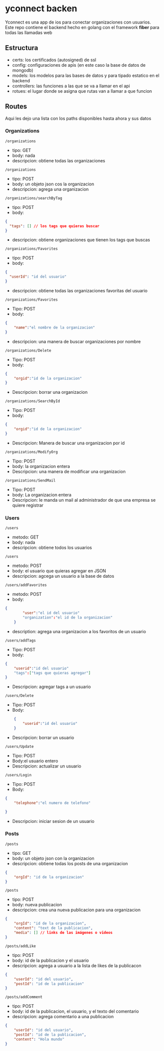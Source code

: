 # yconnect backen 

Yconnect es una app de ios para conectar organizaciones con usuarios. Este repo contiene el backend hecho en golang con el framework __fiber__ para todas las llamadas web

## Estructura
- certs: los certificados (autosigned) de ssl
- config: configuraciones de apis (en este caso la base de datos de mongodb)
- models: los modelos para las bases de datos y para tipado estatico en el backend
- controllers: las funciones a las que se va a llamar en el api
- rotues: el lugar donde se asigna que rutas van a llamar a que funcion


## Routes
Aqui les dejo una lista con los paths disponibles hasta ahora y sus datos

### Organizations

```
/organizations
```

- tipo: GET
- body: nada
- descripcion: obtiene todas las organizaciones

```
/organizations
```

- tipo: POST
- body: un objeto json cos la organizacion
- descripcion: agrega una organizacion

```
/organizations/searchByTag
```

- tipo: POST
- body:

```json
{
  "tags": [] // los tags que quieras buscar
}
```

- descripcion: obtiene organizaciones que tienen los tags que buscas

```
/organizations/Favorites
```

- tipo: POST
- body:

```json
{
  "userId": "id del usuario"
}
```

- descripcion: obtiene todas las organizaciones favoritas del usuario

```
/organizations/Favorites
```
- Tipo: POST
- body: 

```json
{
    "name":"el nombre de la organizacion"
}
```
- descripcion: una manera de buscar organizaciones por nombre


```
/organizations/Delete
```
- Tipo: POST
- body:

```json
{
    "orgid":"id de la organizacion"
}
```
- Descripcion: borrar una organizacion

```
/organizations/SearchById
```
- Tipo: POST
- body:

```json
{
    "orgid":"id de la organizacion"
}
```
- Descripcion: Manera de buscar una organizacion por id

```
/organizations/ModifyOrg
```

- Tipo: POST
- body: la organizacion entera
- Descripcion: una manera de modificar una organizacion

```
/organizations/SendMail
```

- Tipo: POST
- body: La organizacion entera
- Descripcion: le manda un mail al administrador de que una empresa se quiere registrar


### Users

```
/users
```

- metodo: GET
- body: nada
- descripcion: obtiene todos los usuarios

```
/users
```

- metodo: POST
- body: el usuario que quieras agregar en JSON
- descripcion: agcega un usuario a la base de datos

```
/users/addFavorites
```

- metodo: POST
- body:

```json
{
        "user":"el id del usuario"
        "organization":"el id de la organizacion"
    }
```

- description: agrega una organizacion a los favoritos de un usuario

```
/users/addTags
```
- Tipo: POST
- body:
```json
{
    "userid":"id del usuario"
    "tags":["tags que quieras agregar"]
}
```
- Descripcion: agregar tags a un usuario

```
/users/Delete
```
- Tipo: POST
- Body:
```json
    {
        "userid":"id del usuario"
    }
```
- Descripcion: borrar un usuario

```
/users/Update
```
- Tipo: POST
- Body:el usuario entero
- Descripcion: actualizar un usuario


```
/users/Login
```
- Tipo: POST
- Body:
```json
{
    "telephone":"el numero de telefono"

}
```
- Descripcion: iniciar sesion de un usuario

### Posts

```
/posts
```

- tipo: GET
- body: un objeto json con la organizacion
- descripcion: obtiene todas los posts de una organizacion

```json
{
    "orgId": "id de la organizacion"
}
```

```
/posts
```

- tipo: POST
- body: nueva publicacion
- descripcion: crea una nueva publicacion para una organizacion

```json
{
    "orgId": "id de la organizacion",
    "content": "text de la publicacion",
    "media": [] // links de las imágenes o videos
}
```


```
/posts/addLike
```

- tipo: POST
- body: id de la publicacion y el usuario
- descripcion: agrega a usuario a la lista de likes de la publicacon

```json
{
    "userId": "id del usuario",
    "postId": "id de la publicacion"
}
```

```
/posts/addComment
```

- tipo: POST
- body: id de la publicacion, el usuario, y el texto del comentario
- descripcion: agrega comentario a una publicacion

```json
{
    "userId": "id del usuario",
    "postId": "id de la publicacion",
    "content": "Hola mundo"
}
```